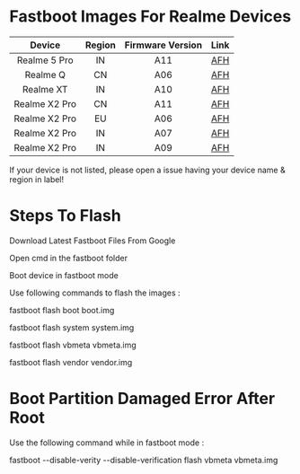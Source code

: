 # Fastboot Images For Realme Devices

| Device | Region | Firmware Version | Link |
| :-: | :-: | :-: | :-: | 
| Realme 5 Pro | IN | A11 | [AFH](https://androidfilehost.com/?fid=4349826312261604056) |
| Realme Q | CN | A06 | [AFH](https://androidfilehost.com/?fid=1899786940962607920) |
| Realme XT | IN | A10 | [AFH](https://androidfilehost.com/?fid=1899786940962606272) |
| Realme X2 Pro | CN | A11 | [AFH](https://androidfilehost.com/?fid=4349826312261628809) |
| Realme X2 Pro | EU | A06 | [AFH](https://androidfilehost.com/?fid=4349826312261642076) |
| Realme X2 Pro | IN | A07 | [AFH](https://androidfilehost.com/?fid=4349826312261679551) |
| Realme X2 Pro | IN | A09 | [AFH](https://www.androidfilehost.com/?fid=4349826312261728685) |

If your device is not listed, please open a issue having your device name & region in label!

# Steps To Flash 
Download Latest Fastboot Files From Google

Open cmd in the fastboot folder

Boot device in fastboot mode

Use following commands to flash the images :

fastboot flash boot boot.img

fastboot flash system system.img

fastboot flash vbmeta vbmeta.img

fastboot flash vendor vendor.img


# Boot Partition Damaged Error After Root
Use the following command while in fastboot mode :

fastboot --disable-verity --disable-verification flash vbmeta vbmeta.img

